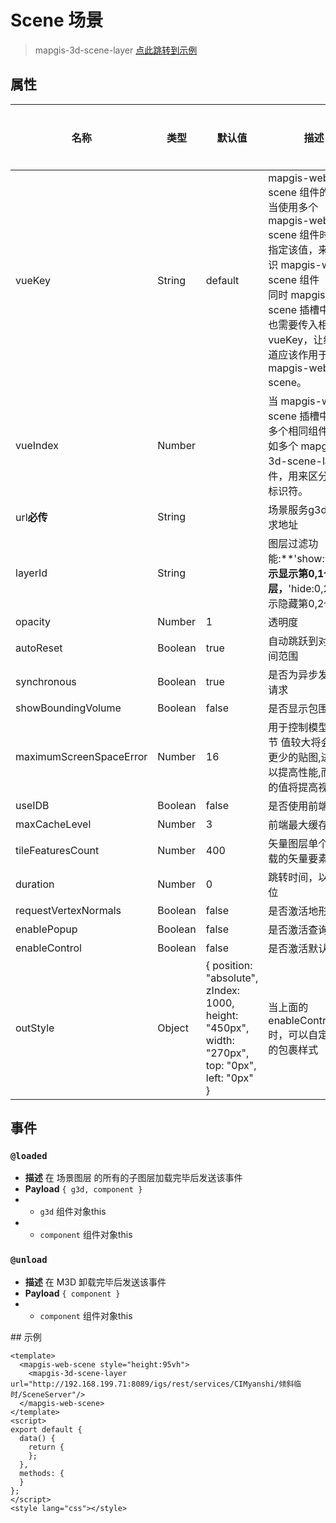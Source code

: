 # Scene 场景

> mapgis-3d-scene-layer
> [点此跳转到示例](#example)


## 属性

| 名称        | 类型    | 默认值  | 描述                                                                                                                                                                                                                                 | 是否监听 |
| ----------- | ------- | ------- | ------------------------------------------------------------------------------------------------------------------------------------------------------------------------------------------------------------------------------------ | -------- |
| vueKey      | String  | default | mapgis-web-scene 组件的 ID，当使用多个 mapgis-web-scene 组件时，需要指定该值，来唯一标识 mapgis-web-scene 组件 <br/>        同时 mapgis-web-scene 插槽中的组件也需要传入相同的 vueKey，让组件知道应该作用于哪一个 mapgis-web-scene。 | 否       |
| vueIndex    | Number  |         | 当 mapgis-web-scene 插槽中使用了多个相同组件时，例如多个 mapgis-3d-scene-layer 组件，用来区分组件的标识符。                                                                                                                          | 否       |
| url**必传** | String  |         | 场景服务g3d网络请求地址                                                                                                                                                                                                              | 否       |
| layerId     | String  |         | 图层过滤功能:**'show:0,1'**表示显示第0,1个图层，**'hide:0,2'**表示隐藏第0,2个图层                                                                                                                                                    | 是       |
| opacity     | Number  | 1       | 透明度                                                                                                                                                                                                                               | 是       |
| autoReset   | Boolean | true    | 自动跳跃到对应的空间范围                                                                                                                                                                                                             | 否       |
| synchronous | Boolean | true    | 是否为异步发送网络请求                                                                                                                                                                                                               | 否       |
|showBoundingVolume|Boolean|false|是否显示包围盒|否|
|maximumScreenSpaceError|Number|16|用于控制模型显示细节 值较大将会渲染更少的贴图,进而可以提高性能,而较低的值将提高视觉质量|否|
|useIDB|Boolean|false|是否使用前端缓存|否|
|maxCacheLevel|Number|3|前端最大缓存级别|否|
|tileFeaturesCount|Number|400|矢量图层单个瓦片加载的矢量要素数量|否|
|duration|Number|0|跳转时间，以秒为单位|否|
|requestVertexNormals|Boolean|false|是否激活地形法向量|否|
|enablePopup|Boolean|false|是否激活查询弹窗|否|
|enableControl|Boolean|false|是否激活默认UI|否|
|outStyle|Object|{ position: "absolute", zIndex: 1000, height: "450px", width: "270px", top: "0px", left: "0px" }|当上面的enableControl=true时，可以自定义对应的包裹样式|否|

## 事件

### `@loaded`

- **描述** 在 场景图层 的所有的子图层加载完毕后发送该事件
- **Payload** `{ g3d, component }`
- - `g3d` 组件对象this
- - `component` 组件对象this

### `@unload`

- **描述** 在 M3D 卸载完毕后发送该事件
- **Payload** `{ component }`
- - `component` 组件对象this


<span id="example">## 示例</span>
```vue
<template>
  <mapgis-web-scene style="height:95vh">
    <mapgis-3d-scene-layer url="http://192.168.199.71:8089/igs/rest/services/CIMyanshi/倾斜临时/SceneServer"/>
  </mapgis-web-scene>
</template>
<script>
export default {
  data() {
    return {
    };
  },
  methods: {
  }
};
</script>
<style lang="css"></style>
```